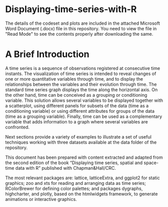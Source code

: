 # Displaying-time-series-with-R

The details of the codeset and plots are included in the attached Microsoft Word Document (.docx) file in this repository. 
You need to view the file in "Read Mode" to see the contents properly after downloading the same.

A Brief Introduction
=====================

A time series is a sequence of observations registered at consecutive
time instants. The visualization of time series is intended to reveal
changes of one or more quantitative variables through time, and to
display the relationships between the variables and their evolution
through time. The standard time series graph displays the time along
the horizontal axis. On the other hand, time can be conceived as a
grouping or conditioning variable. This solution allows several
variables to be displayed together with a scatterplot, using different
panels for subsets of the data (time as a conditioning variable) or
using different attributes for groups of the data (time as a grouping
variable). Finally, time can be used as a complementary variable that
adds information to a graph where several variables are confronted.

Next sections provide a variety of examples to illustrate a set of
useful techniques working with three datasets available at the data
folder of the repository.

This document has been prepared with content extracted and adapted
from the second edition of the book “Displaying time series, spatial
and space-time data with R” published with Chapman&Hall/CRC.

The most relevant packages are: lattice, latticeExtra, and
ggplot2 for static graphics; zoo and xts for reading and
arranging data as time series; RColorBrewer for defining color
palettes; and packages dygraphs, highcharter, and plotly, based
on the htmlwidgets framework, to generate animations or interactive
graphics.
